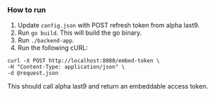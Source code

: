 ### How to run

1. Update `config.json` with POST refresh token from alpha last9.
2. Run `go build`. This will build the go binary.
3. Run `./backend-app`.
4. Run the following cURL:
```
curl -X POST http://localhost:8080/embed-token \
-H "Content-Type: application/json" \
-d @request.json
```

This should call alpha last9 and return an embeddable access token.